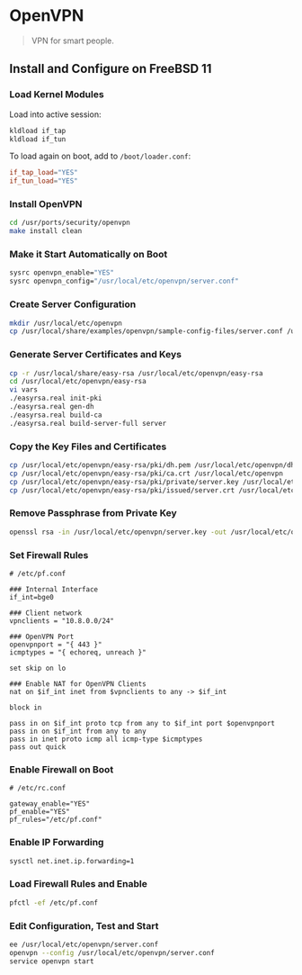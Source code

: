 # OpenVPN

> VPN for smart people.

## Install and Configure on FreeBSD 11

### Load Kernel Modules

Load into active session:
```bash
kldload if_tap
kldload if_tun
```

To load again on boot, add to `/boot/loader.conf`:
```conf
if_tap_load="YES"
if_tun_load="YES"
```

### Install OpenVPN

```bash
cd /usr/ports/security/openvpn
make install clean
```

### Make it Start Automatically on Boot

```bash
sysrc openvpn_enable="YES"
sysrc openvpn_config="/usr/local/etc/openvpn/server.conf"
```

### Create Server Configuration

```bash
mkdir /usr/local/etc/openvpn
cp /usr/local/share/examples/openvpn/sample-config-files/server.conf /usr/local/etc/openvpn/server.conf
```

### Generate Server Certificates and Keys

```bash
cp -r /usr/local/share/easy-rsa /usr/local/etc/openvpn/easy-rsa
cd /usr/local/etc/openvpn/easy-rsa
vi vars
./easyrsa.real init-pki
./easyrsa.real gen-dh
./easyrsa.real build-ca
./easyrsa.real build-server-full server
```

### Copy the Key Files and Certificates

```bash
cp /usr/local/etc/openvpn/easy-rsa/pki/dh.pem /usr/local/etc/openvpn/dh2048.pem
cp /usr/local/etc/openvpn/easy-rsa/pki/ca.crt /usr/local/etc/openvpn
cp /usr/local/etc/openvpn/easy-rsa/pki/private/server.key /usr/local/etc/openvpn
cp /usr/local/etc/openvpn/easy-rsa/pki/issued/server.crt /usr/local/etc/openvpn
```

### Remove Passphrase from Private Key

```bash
openssl rsa -in /usr/local/etc/openvpn/server.key -out /usr/local/etc/openvpn/server.key
```

### Set Firewall Rules

```
# /etc/pf.conf

### Internal Interface
if_int=bge0

### Client network
vpnclients = "10.8.0.0/24"

### OpenVPN Port
openvpnport = "{ 443 }"
icmptypes = "{ echoreq, unreach }"

set skip on lo

### Enable NAT for OpenVPN Clients
nat on $if_int inet from $vpnclients to any -> $if_int

block in

pass in on $if_int proto tcp from any to $if_int port $openvpnport
pass in on $if_int from any to any
pass in inet proto icmp all icmp-type $icmptypes
pass out quick
```

### Enable Firewall on Boot

```
# /etc/rc.conf

gateway_enable="YES"
pf_enable="YES"
pf_rules="/etc/pf.conf"
```

### Enable IP Forwarding

``` bash
sysctl net.inet.ip.forwarding=1
```

### Load Firewall Rules and Enable

```bash
pfctl -ef /etc/pf.conf
```

### Edit Configuration, Test and Start
```bash
ee /usr/local/etc/openvpn/server.conf
openvpn --config /usr/local/etc/openvpn/server.conf
service openvpn start
```
